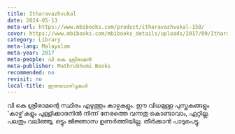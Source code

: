 ```yaml
---
title: Itharavazhvukal
date: 2024-05-13
meta-url: https://www.mbibooks.com/product/itharavazhvukal-150/
cover: https://www.mbibooks.com/mbibooks_details/uploads/2017/09/Itharavazvukal-4th-Edn-Front-Cover-416x657.jpg
category: Library
meta-lang: Malayalam
meta-year: 2017
meta-people: വി കെ ശ്രീരാമന്‍
meta-publisher: Mathrubhumi Books
recommended: no
revisit: no
local-title: ഇതരവാഴ്‌വുകള്‍
---
```

വി കെ ശ്രീരാമന്റെ സ്ഥിരം എഴുത്തും കാഴ്ചകളും. ഈ വിധമുള്ള പുസ്തകങ്ങളും 'കാഴ്ച'കളും പുള്ളിക്കാരനിൽ നിന്ന് നേരത്തെ വന്നതു കൊണ്ടാവാം, ഏറ്റില്ല. പലതും വലിഞ്ഞു, ഒട്ടും ജിജ്ഞാസ ഉണർത്തിയില്ല. തീർക്കാൻ പാടുപെട്ടു. 